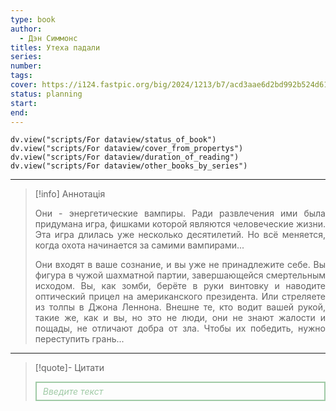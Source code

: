 ```yaml
---
type: book
author:
  - Дэн Симмонс
titles: Утеха падали
series: 
number: 
tags: 
cover: https://i124.fastpic.org/big/2024/1213/b7/acd3aae6d2bd992b524d61f3c1d6ffb7.jpg?r=1
status: planning
start: 
end: 
---
```

```dataviewjs
dv.view("scripts/For dataview/status_of_book")
dv.view("scripts/For dataview/cover_from_propertys")
dv.view("scripts/For dataview/duration_of_reading")
dv.view("scripts/For dataview/other_books_by_series")
```
---

>[!info] Аннотація
> <p align="justify">Они - энергетические вампиры. Ради развлечения ими была придумана игра, фишками которой являются человеческие жизни. Эта игра длилась уже несколько десятилетий. Но всё меняется, когда охота начинается за самими вампирами...</p>
> <p align="justify">Они входят в ваше сознание, и вы уже не принадлежите себе. Вы фигура в чужой шахматной партии, завершающейся смертельным исходом. Вы, как зомби, берёте в руки винтовку и наводите оптический прицел на американского президента. Или стреляете из толпы в Джона Леннона. Внешне те, кто водит вашей рукой, такие же, как и вы, но это не люди, они не знают жалости и пощады, не отличают добра от зла. Чтобы их победить, нужно переступить грань...</p>

---

>[!quote]- Цитати
><div align="justify" style="border: 2px solid #A0CAA6; padding: 5px 10px 5px 10px; font-style: italic; color: #A0CAA6 ">Введите текст</div>